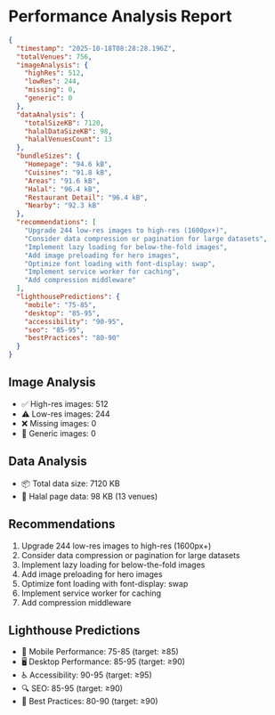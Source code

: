 # Performance Analysis Report

```json
{
  "timestamp": "2025-10-18T08:28:28.196Z",
  "totalVenues": 756,
  "imageAnalysis": {
    "highRes": 512,
    "lowRes": 244,
    "missing": 0,
    "generic": 0
  },
  "dataAnalysis": {
    "totalSizeKB": 7120,
    "halalDataSizeKB": 98,
    "halalVenuesCount": 13
  },
  "bundleSizes": {
    "Homepage": "94.6 kB",
    "Cuisines": "91.8 kB",
    "Areas": "91.6 kB",
    "Halal": "96.4 kB",
    "Restaurant Detail": "96.4 kB",
    "Nearby": "92.3 kB"
  },
  "recommendations": [
    "Upgrade 244 low-res images to high-res (1600px+)",
    "Consider data compression or pagination for large datasets",
    "Implement lazy loading for below-the-fold images",
    "Add image preloading for hero images",
    "Optimize font loading with font-display: swap",
    "Implement service worker for caching",
    "Add compression middleware"
  ],
  "lighthousePredictions": {
    "mobile": "75-85",
    "desktop": "85-95",
    "accessibility": "90-95",
    "seo": "85-95",
    "bestPractices": "80-90"
  }
}
```

## Image Analysis

- ✅ High-res images: 512
- ⚠️ Low-res images: 244
- ❌ Missing images: 0
- 🔄 Generic images: 0

## Data Analysis

- 📦 Total data size: 7120 KB
- 🕌 Halal page data: 98 KB (13 venues)

## Recommendations

1. Upgrade 244 low-res images to high-res (1600px+)
2. Consider data compression or pagination for large datasets
3. Implement lazy loading for below-the-fold images
4. Add image preloading for hero images
5. Optimize font loading with font-display: swap
6. Implement service worker for caching
7. Add compression middleware

## Lighthouse Predictions

- 📱 Mobile Performance: 75-85 (target: ≥85)
- 🖥️ Desktop Performance: 85-95 (target: ≥90)
- ♿ Accessibility: 90-95 (target: ≥95)
- 🔍 SEO: 85-95 (target: ≥90)
- 🎯 Best Practices: 80-90 (target: ≥90)
